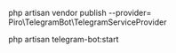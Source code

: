 php artisan vendor publish --provider= Piro\TelegramBot\TelegramServiceProvider

php artisan  telegram-bot:start